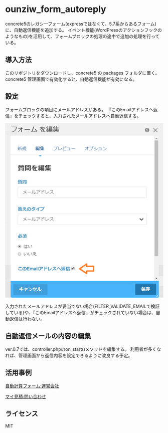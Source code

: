 # ounziw_form_autoreply
concrete5のレガシーフォーム(expressではなくて、5.7系からあるフォーム)に、自動返信機能を追加する。
イベント機能(WordPressのアクションフックのようなもの)を活用して、フォームブロックの処理の途中で追加の処理を行っている。

## 導入方法
このリポジトリをダウンロードし、concrete5 の packages フォルダに置く。 
concrete5 管理画面で有効化すると、自動返信機能が有効になる。

## 設定
フォームブロックの項目にメールアドレスがある。
『このEmailアドレスへ返信』をチェックすると、入力されたメールアドレスへ自動返信する。

![フォームブロック](form-block.png)

入力されたメールアドレスが妥当でない場合(FILTER_VALIDATE_EMAILで検証している)や、『このEmailアドレスへ返信』がチェックされていない場合は、自動返信は行わない。

## 自動返信メールの内容の編集
ver.0.7では、controller.phpのon_start()メソッドを編集する。
利用者が多くなれば、管理画面から返信内容を設定できるように改良する予定。

## 活用事例
[自動計算フォーム:運営会社](https://calculator.jp/company)

[マイ見積:問い合わせ](https://my-mitsu.jp/contact)

## ライセンス
MIT